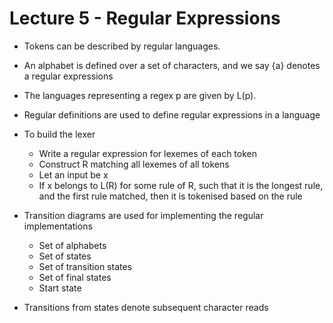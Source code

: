 # Lecture 5 - Regular Expressions

- Tokens can be described by regular languages.
- An alphabet is defined over a set of characters, and we say {a} denotes a regular expressions
- The languages representing a regex p are given by L(p).

- Regular definitions are used to define regular expressions in a language
- To build the lexer
  - Write a regular expression for lexemes of each token
  - Construct R matching all lexemes of all tokens
  - Let an input be x
  - If x belongs to L(R) for some rule of R, such that it is the longest rule, and the first rule matched, then it is tokenised based on the rule

- Transition diagrams are used for implementing the regular implementations
  - Set of alphabets
  - Set of states
  - Set of transition states
  - Set of final states
  - Start state
- Transitions from states denote subsequent character reads
